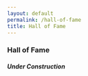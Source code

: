 ```yaml
---
layout: default
permalink: /hall-of-fame
title: Hall of Fame
---
```


<h3 class="my-4">Hall of Fame</h3>
<h5>Under Construction</h5>
